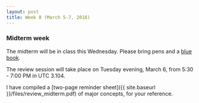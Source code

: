 ```yaml
---
layout: post
title: Week 8 (March 5-7, 2018)
---
```


### Midterm week  

The midterm will be in class this Wednesday.  Please bring pens and a [blue book](https://images-na.ssl-images-amazon.com/images/I/41ZXYfFBRHL.jpg).  

The review session will take place on Tuesday evening, March 6, from 5:30 - 7:00 PM in UTC 3.104. 

I have compiled a [two-page reminder sheet]({{ site.baseurl }}/files/review_midterm.pdf) of major concepts, for your reference.  



